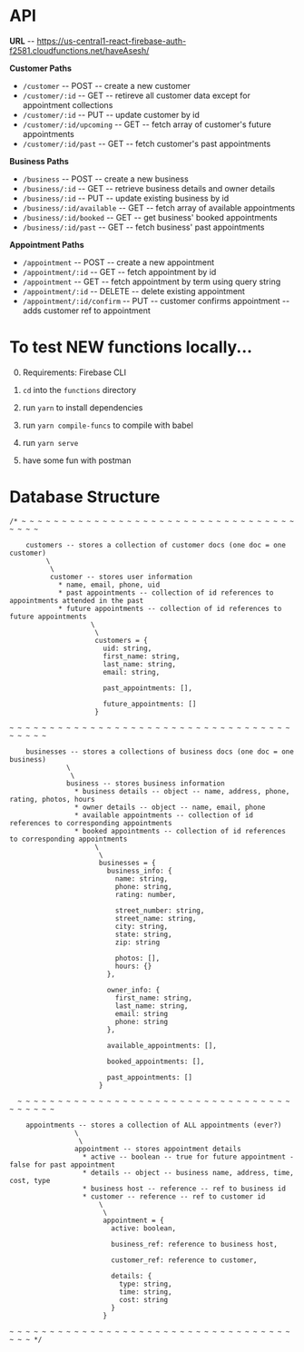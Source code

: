 # API

**URL** -- https://us-central1-react-firebase-auth-f2581.cloudfunctions.net/haveAsesh/

**Customer Paths**
- `/customer` -- POST -- create a new customer
- `/customer/:id` -- GET -- retireve all customer data except for appointment collections
- `/customer/:id` -- PUT -- update customer by id
- `/customer/:id/upcoming` -- GET -- fetch array of customer's future appointments
- `/customer/:id/past` -- GET -- fetch customer's past appointments

**Business Paths**
- `/business` -- POST -- create a new business
- `/business/:id` -- GET -- retrieve business details and owner details
- `/business/:id` -- PUT -- update existing business by id
- `/business/:id/available` -- GET -- fetch array of available appointments
- `/business/:id/booked` -- GET -- get business' booked appointments
- `/business/:id/past` -- GET -- fetch business' past appointments

**Appointment Paths**
- `/appointment` -- POST -- create a new appointment
- `/appointment/:id` -- GET -- fetch appointment by id
- `/appointment` -- GET -- fetch appointment by term using query string
- `/appointment/:id` -- DELETE -- delete existing appointment
- `/appointment/:id/confirm` -- PUT -- customer confirms appointment -- adds customer ref to appointment



# To test NEW functions locally...

0. Requirements: Firebase CLI

1. `cd` into the `functions` directory

2. run `yarn` to install dependencies 

3. run `yarn compile-funcs` to compile with babel

4. run `yarn serve`

5. have some fun with postman



# Database Structure

```
/* ~ ~ ~ ~ ~ ~ ~ ~ ~ ~ ~ ~ ~ ~ ~ ~ ~ ~ ~ ~ ~ ~ ~ ~ ~ ~ ~ ~ ~ ~ ~ ~ ~ ~ ~ ~ ~ ~ 

    customers -- stores a collection of customer docs (one doc = one customer)
         \
          \
          customer -- stores user information 
            * name, email, phone, uid 
            * past appointments -- collection of id references to appointments attended in the past
            * future appointments -- collection of id references to future appointments
                    \
                     \
                     customers = {
                       uid: string,
                       first_name: string,
                       last_name: string,
                       email: string,

                       past_appointments: [],

                       future_appointments: []
                     }

~ ~ ~ ~ ~ ~ ~ ~ ~ ~ ~ ~ ~ ~ ~ ~ ~ ~ ~ ~ ~ ~ ~ ~ ~ ~ ~ ~ ~ ~ ~ ~ ~ ~ ~ ~ ~ ~ ~ ~ 

    businesses -- stores a collections of business docs (one doc = one business)
              \
               \
              business -- stores business information
                * business details -- object -- name, address, phone, rating, photos, hours
                * owner details -- object -- name, email, phone
                * available appointments -- collection of id references to corresponding appointments
                * booked appointments -- collection of id references to corresponding appointments
                     \
                      \
                      businesses = {
                        business_info: {
                          name: string,
                          phone: string,
                          rating: number,
  
                          street_number: string,
                          street_name: string,
                          city: string,
                          state: string,
                          zip: string

                          photos: [],
                          hours: {}
                        },

                        owner_info: {
                          first_name: string,
                          last_name: string,
                          email: string
                          phone: string
                        },

                        available_appointments: [],

                        booked_appointments: [],

                        past_appointments: []
                      }
    
  ~ ~ ~ ~ ~ ~ ~ ~ ~ ~ ~ ~ ~ ~ ~ ~ ~ ~ ~ ~ ~ ~ ~ ~ ~ ~ ~ ~ ~ ~ ~ ~ ~ ~ ~ ~ ~ ~ ~ ~ 

    appointments -- stores a collection of ALL appointments (ever?)
                \
                 \
                appointment -- stores appointment details
                  * active -- boolean -- true for future appointment - false for past appointment
                  * details -- object -- business name, address, time, cost, type
                  * business host -- reference -- ref to business id
                  * customer -- reference -- ref to customer id
                      \
                       \
                       appointment = {
                         active: boolean,

                         business_ref: reference to business host,

                         customer_ref: reference to customer,

                         details: {
                           type: string,
                           time: string,
                           cost: string
                         }
                       }
              
~ ~ ~ ~ ~ ~ ~ ~ ~ ~ ~ ~ ~ ~ ~ ~ ~ ~ ~ ~ ~ ~ ~ ~ ~ ~ ~ ~ ~ ~ ~ ~ ~ ~ ~ ~ ~ ~ */
```